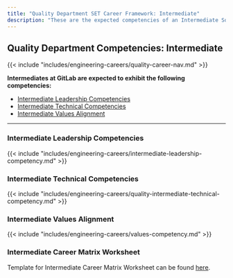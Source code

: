 ```yaml
---
title: "Quality Department SET Career Framework: Intermediate"
description: "These are the expected competencies of an Intermediate Software Engineer in Test (SET) at GitLab."
---
```


## Quality Department Competencies: Intermediate

{{< include "includes/engineering-careers/quality-career-nav.md" >}}

**Intermediates at GitLab are expected to exhibit the following competencies:**

- [Intermediate Leadership Competencies](#intermediate-leadership-competencies)
- [Intermediate Technical Competencies](#intermediate-technical-competencies)
- [Intermediate Values Alignment](#intermediate-values-alignment)

---

### Intermediate Leadership Competencies

{{< include "includes/engineering-careers/intermediate-leadership-competency.md" >}}
  
### Intermediate Technical Competencies

{{< include "includes/engineering-careers/quality-intermediate-technical-competency.md" >}}

### Intermediate Values Alignment

{{< include "includes/engineering-careers/values-competency.md" >}}

### Intermediate Career Matrix Worksheet

Template for Intermediate Career Matrix Worksheet can be found [here](https://docs.google.com/spreadsheets/d/1Y1mfyqfQyTgcn36UfWZrvdy5tqjzwTfEp1EJrlZI0nY/edit#gid=2079658165).
